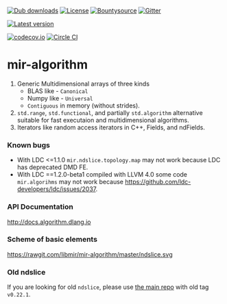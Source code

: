 [![Dub downloads](https://img.shields.io/dub/dt/mir-algorithm.svg)](http://code.dlang.org/packages/mir-algorithm)
[![License](https://img.shields.io/dub/l/mir-algorithm.svg)](http://code.dlang.org/packages/mir-algorithm)
[![Bountysource](https://www.bountysource.com/badge/team?team_id=145399&style=bounties_received)](https://www.bountysource.com/teams/libmir)
[![Gitter](https://img.shields.io/gitter/room/libmir/public.svg)](https://gitter.im/libmir/public)

[![Latest version](https://img.shields.io/dub/v/mir-algorithm.svg)](http://code.dlang.org/packages/mir-algorithm)

[![codecov.io](https://codecov.io/github/libmir/mir-algorithm/coverage.svg?branch=master)](https://codecov.io/github/libmir/mir-algorithm?branch=master)
[![Circle CI](https://circleci.com/gh/libmir/mir-algorithm.svg?style=svg)](https://circleci.com/gh/libmir/mir-algorithm)

# mir-algorithm

1. Generic Multidimensional arrays of three kinds
   - BLAS like - `Canonical`
   - Numpy like - `Universal`
   - `Contiguous` in memory (without strides).
2.  `std.range`, `std.functional`, and partially `std.algorithm` alternative suitable for fast executaion and multidimensional algorithms.
3. Iterators like random access iterators in C++, Fields, and ndFields.

### Known bugs
- With LDC <=1.1.0 `mir.ndslice.topology.map` may not work because LDC has deprecated DMD FE.
- With LDC ==1.2.0-beta1 compiled with LLVM 4.0 some code `mir.algorihms` may not work because https://github.com/ldc-developers/ldc/issues/2037.

### API Documentation

http://docs.algorithm.dlang.io

### Scheme of basic elements

https://rawgit.com/libmir/mir-algorithm/master/ndslice.svg

### Old ndslice
If you are looking for old `ndslice`, please use [the main repo](https://github.com/libmir/mir) with old tag `v0.22.1`.
